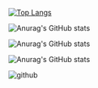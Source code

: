 [![Top Langs](https://github-readme-stats.vercel.app/api/top-langs/?username=TAEYOUNGY00N)](https://github.com/anuraghazra/github-readme-stats)



![Anurag's GitHub stats](https://github-readme-stats.vercel.app/api?username=TAEYOUNGY00N&count_private=true)



![Anurag's GitHub stats](https://github-readme-stats.vercel.app/api?username=TAEYOUNGY00N&show_icons=true)



![Anurag's GitHub stats](https://github-readme-stats.vercel.app/api?username=TAEYOUNGY00N&show_icons=true&theme=radical)



![github](https://user-images.githubusercontent.com/100738656/160883857-238bc90a-7156-477b-8298-34869009ed5b.svg)
